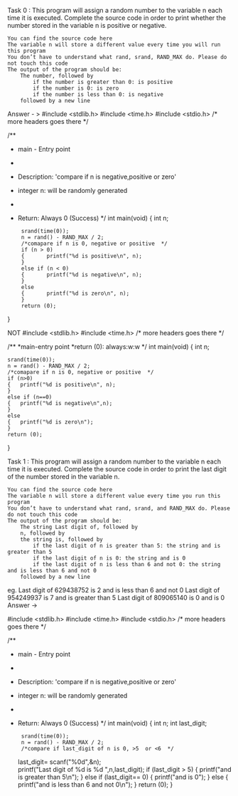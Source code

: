 Task 0 : This program will assign a random number to the variable n each time it is executed. Complete the source code in order to print whether the number stored in the variable n is positive or negative.

    You can find the source code here
    The variable n will store a different value every time you will run this program
    You don’t have to understand what rand, srand, RAND_MAX do. Please do not touch this code
    The output of the program should be:
        The number, followed by
            if the number is greater than 0: is positive
            if the number is 0: is zero
            if the number is less than 0: is negative
        followed by a new line


Answer - >
#include <stdlib.h>
#include <time.h>
#include <stdio.h>
/* more headers goes there */

/**
 * main - Entry point
 *
 * Description: 'compare if n is negative,positive or zero'
 * integer n: will be randomly generated
 *
 * Return: Always 0 (Success)
 */
int main(void)
{
        int n;

        srand(time(0));
        n = rand() - RAND_MAX / 2;
        /*comapare if n is 0, negative or positive  */
        if (n > 0)
        {       printf("%d is positive\n", n);
        }
        else if (n < 0)
        {       printf("%d is negative\n", n);
        }
        else
        {       printf("%d is zero\n", n);
        }
        return (0);
}

NOT
 #include <stdlib.h>
#include <time.h>
/* more headers goes there */

/** 
 *main-entry point
 *return (0): always:w:w
 */
int main(void)
{
	int n;

	srand(time(0));
	n = rand() - RAND_MAX / 2;
	/*comapare if n is 0, negative or positive  */
	if (n>0)
	{	printf("%d is positive\n", n);
	}
	else if (n==0)
	{	printf("%d is negative\n",n);
	}
	else 
	{	printf("%d is zero\n");
	}
	return (0);
} 
	
Task 1 : This program will assign a random number to the variable n each time it is executed. Complete the source code in order to print the last digit of the number stored in the variable n.

    You can find the source code here
    The variable n will store a different value every time you run this program
    You don’t have to understand what rand, srand, and RAND_MAX do. Please do not touch this code
    The output of the program should be:
        The string Last digit of, followed by
        n, followed by
        the string is, followed by
            if the last digit of n is greater than 5: the string and is greater than 5
            if the last digit of n is 0: the string and is 0
            if the last digit of n is less than 6 and not 0: the string and is less than 6 and not 0
        followed by a new line

eg. Last digit of 629438752 is 2 and is less than 6 and not 0
Last digit of 954249937 is 7 and is greater than 5
Last digit of 809065140 is 0 and is 0
Answer -> 

#include <stdlib.h>
#include <time.h>
#include <stdio.h>
/* more headers goes there */

/**
 * main - Entry point
 *
 * Description: 'compare if n is negative,positive or zero'
 * integer n: will be randomly generated
 *
 * Return: Always 0 (Success)
 */
int main(void)
{
        int n;
	int last_digit;
		
        srand(time(0));
        n = rand() - RAND_MAX / 2;
        /*compare if last_digit of n is 0, >5  or <6  */
	last_digit= scanf("%0d",&n);        
	printf("Last digit of %d is %d ",n,last_digit);
	if (last_digit > 5)
        {       printf("and is greater than 5\n");
        }
        else if (last_digit== 0)
        {       printf("and is 0");
        }
        else
        {       printf("and is less than 6 and not 0\n");
        }
        return (0);
}

